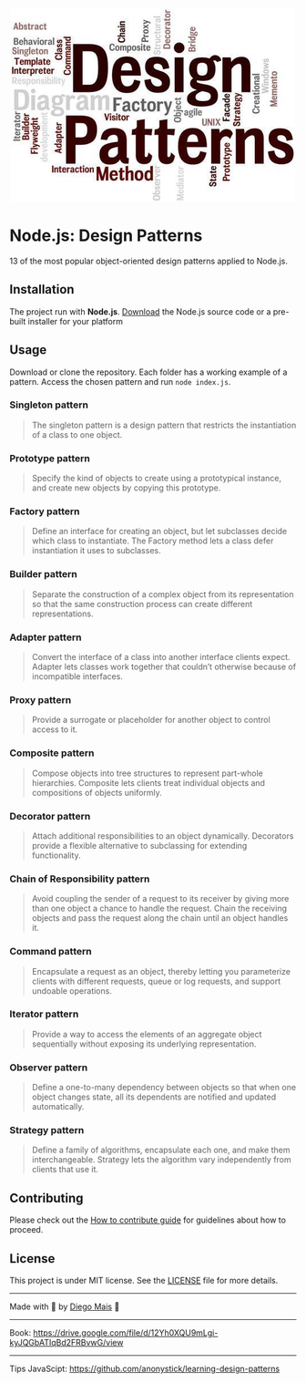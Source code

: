 <p align="center"><img alt="Design Patterns" src="assets/design-patterns.jpg" /></p>

# Node.js: Design Patterns

13 of the most popular object-oriented design patterns applied to Node.js.

## Installation

The project run with **Node.js**. [Download](https://nodejs.org/en/download/) the Node.js source code or a pre-built installer for your platform

## Usage

Download or clone the repository. Each folder has a working example of a pattern. Access the chosen pattern and run `node index.js`.

### Singleton pattern

> The singleton pattern is a design pattern that restricts the instantiation of a class to one object.

### Prototype pattern

> Specify the kind of objects to create using a prototypical instance, and create new objects by copying this prototype.

### Factory pattern

> Define an interface for creating an object, but let subclasses decide which class to instantiate. The Factory method lets a class defer instantiation it uses to subclasses.

### Builder pattern

> Separate the construction of a complex object from its representation so that the same construction process can create different representations.

### Adapter pattern

> Convert the interface of a class into another interface clients expect. Adapter lets classes work together that couldn’t otherwise because of incompatible interfaces.

### Proxy pattern

> Provide a surrogate or placeholder for another object to control access to it.

### Composite pattern

> Compose objects into tree structures to represent part-whole hierarchies. Composite lets clients treat individual objects and compositions of objects uniformly.

### Decorator pattern

> Attach additional responsibilities to an object dynamically. Decorators provide a flexible alternative to subclassing for extending functionality.

### Chain of Responsibility pattern

> Avoid coupling the sender of a request to its receiver by giving more than one object a chance to handle the request. Chain the receiving objects and pass the request along the chain until an object handles it.

### Command pattern

> Encapsulate a request as an object, thereby letting you parameterize clients with different requests, queue or log requests, and support undoable operations.

### Iterator pattern

> Provide a way to access the elements of an aggregate object sequentially without exposing its underlying representation.

### Observer pattern

> Define a one-to-many dependency between objects so that when one object changes state, all its dependents are notified and updated automatically.

### Strategy pattern

> Define a family of algorithms, encapsulate each one, and make them interchangeable. Strategy lets the algorithm vary independently from clients that use it.

## Contributing

Please check out the [How to contribute guide](CONTRIBUTING.md) for guidelines about how to proceed.

## License

This project is under MIT license. See the [LICENSE](LICENSE) file for more details.

---

Made with :blue_heart: by [Diego Mais](https://diegomais.github.io) :wave:


---
Book: https://drive.google.com/file/d/12Yh0XQU9mLgi-kyJQGbATIqBd2FRBvwG/view 

---
Tips JavaScipt: https://github.com/anonystick/learning-design-patterns
